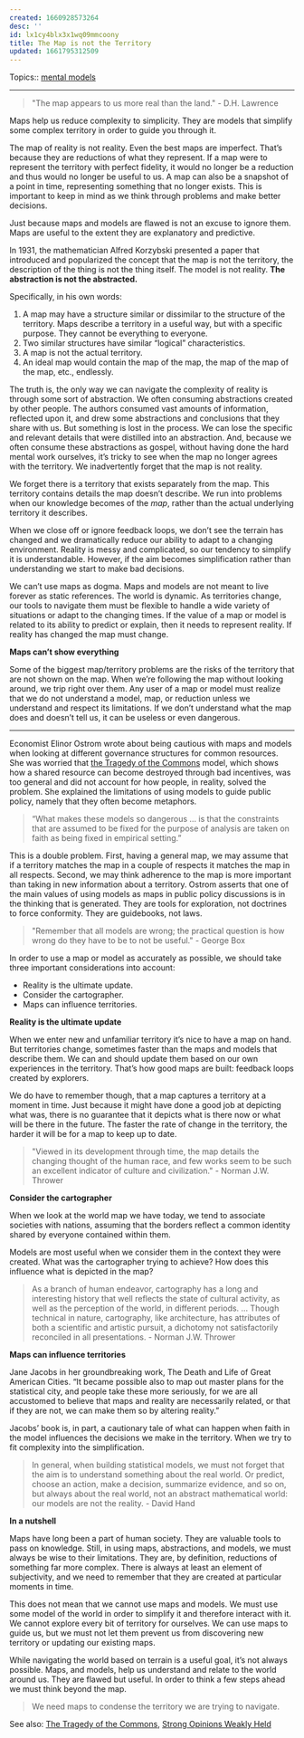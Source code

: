 ```yaml
---
created: 1660928573264
desc: ''
id: lx1cy4blx3x1wq09mmcoony
title: The Map is not the Territory
updated: 1661795312509
---
```

   
Topics::  [mental models](../topics/mental%20models.md)   
   
   
---   
   

   
> "The map appears to us more real than the land." - D.H. Lawrence
   
   
Maps help us reduce complexity to simplicity. They are models that simplify some complex territory in order to guide you through it.   
   
The map of reality is not reality. Even the best maps are imperfect. That’s because they are reductions of what they represent. If a map were to represent the territory with perfect fidelity, it would no longer be a reduction and thus would no longer be useful to us. A map can also be a snapshot of a point in time, representing something that no longer exists. This is important to keep in mind as we think through problems and make better decisions.   
   
Just because maps and models are flawed is not an excuse to ignore them. Maps are useful to the extent they are explanatory and predictive.   
   
In 1931, the mathematician Alfred Korzybski presented a paper that introduced and popularized the concept that the map is not the territory, the description of the thing is not the thing itself. The model is not reality. **The abstraction is not the abstracted.**   
   
Specifically, in his own words:   
   
1. A map may have a structure similar or dissimilar to the structure of the territory. Maps describe a territory in a useful way, but with a specific purpose. They cannot be everything to everyone.   
2. Two similar structures have similar “logical” characteristics.   
3. A map is not the actual territory.   
4. An ideal map would contain the map of the map, the map of the map of the map, etc., endlessly.   
   
The truth is, the only way we can navigate the complexity of reality is through some sort of abstraction. We often consuming abstractions created by other people. The authors consumed vast amounts of information, reflected upon it, and drew some abstractions and conclusions that they share with us. But something is lost in the process. We can lose the specific and relevant details that were distilled into an abstraction. And, because we often consume these abstractions as gospel, without having done the hard mental work ourselves, it’s tricky to see when the map no longer agrees with the territory. We inadvertently forget that the map is not reality.   
   
We forget there is a territory that exists separately from the map. This territory contains details the map doesn’t describe. We run into problems when our knowledge becomes of the _map_, rather than the actual underlying territory it describes.   
   
When we close off or ignore feedback loops, we don’t see the terrain has changed and we dramatically reduce our ability to adapt to a changing environment. Reality is messy and complicated, so our tendency to simplify it is understandable. However, if the aim becomes simplification rather than understanding we start to make bad decisions.   
   
We can’t use maps as dogma. Maps and models are not meant to live forever as static references. The world is dynamic. As territories change, our tools to navigate them must be flexible to handle a wide variety of situations or adapt to the changing times. If the value of a map or model is related to its ability to predict or explain, then it needs to represent reality. If reality has changed the map must change.   
   
**Maps can’t show everything**   
   
Some of the biggest map/territory problems are the risks of the territory that are not shown on the map. When we’re following the map without looking around, we trip right over them. Any user of a map or model must realize that we do not understand a model, map, or reduction unless we understand and respect its limitations. If we don’t understand what the map does and doesn’t tell us, it can be useless or even dangerous.   
   
   
---   
   
Economist Elinor Ostrom wrote about being cautious with maps and models when looking at different governance structures for common resources. She was worried that [the Tragedy of the Commons](../archive/The%20Tragedy%20of%20the%20Commons.md) model, which shows how a shared resource can become destroyed through bad incentives, was too general and did not account for how people, in reality, solved the problem. She explained the limitations of using models to guide public policy, namely that they often become metaphors.   
   
> “What makes these models so dangerous … is that the constraints that are assumed to be fixed for the purpose of analysis are taken on faith as being fixed in empirical setting.”   
   
This is a double problem. First, having a general map, we may assume that if a territory matches the map in a couple of respects it matches the map in all respects. Second, we may think adherence to the map is more important than taking in new information about a territory. Ostrom asserts that one of the main values of using models as maps in public policy discussions is in the thinking that is generated. They are tools for exploration, not doctrines to force conformity. They are guidebooks, not laws.   
   

   
> "Remember that all models are wrong; the practical question is how wrong do they have to be to not be useful." - George Box
   
   
In order to use a map or model as accurately as possible, we should take three important considerations into account:   
   
   
- Reality is the ultimate update.   
- Consider the cartographer.   
- Maps can influence territories.   
   
**Reality is the ultimate update**   
   
When we enter new and unfamiliar territory it’s nice to have a map on hand. But territories change, sometimes faster than the maps and models that describe them. We can and should update them based on our own experiences in the territory. That’s how good maps are built: feedback loops created by explorers.   
   
We do have to remember though, that a map captures a territory at a moment in time. Just because it might have done a good job at depicting what was, there is no guarantee that it depicts what is there now or what will be there in the future. The faster the rate of change in the territory, the harder it will be for a map to keep up to date.   
   

   
> "Viewed in its development through time, the map details the changing thought of the human race, and few works seem to be such an excellent indicator of culture and civilization." - Norman J.W. Thrower
   
   
**Consider the cartographer**   
   
When we look at the world map we have today, we tend to associate societies with nations, assuming that the borders reflect a common identity shared by everyone contained within them.   
   
Models are most useful when we consider them in the context they were created. What was the cartographer trying to achieve? How does this influence what is depicted in the map?   
   
> As a branch of human endeavor, cartography has a long and interesting history that well reflects the state of cultural activity, as well as the perception of the world, in different periods. … Though technical in nature, cartography, like architecture, has attributes of both a scientific and artistic pursuit, a dichotomy not satisfactorily reconciled in all presentations. - Norman J.W. Thrower   
   
**Maps can influence territories**   
   
Jane Jacobs in her groundbreaking work, The Death and Life of Great American Cities. “It became possible also to map out master plans for the statistical city, and people take these more seriously, for we are all accustomed to believe that maps and reality are necessarily related, or that if they are not, we can make them so by altering reality.”   
   
Jacobs’ book is, in part, a cautionary tale of what can happen when faith in the model influences the decisions we make in the territory. When we try to fit complexity into the simplification.   
   
> In general, when building statistical models, we must not forget that the aim is to understand something about the real world. Or predict, choose an action, make a decision, summarize evidence, and so on, but always about the real world, not an abstract mathematical world: our models are not the reality. - David Hand   
   
**In a nutshell**   
   
Maps have long been a part of human society. They are valuable tools to pass on knowledge. Still, in using maps, abstractions, and models, we must always be wise to their limitations. They are, by definition, reductions of something far more complex. There is always at least an element of subjectivity, and we need to remember that they are created at particular moments in time.   
   
This does not mean that we cannot use maps and models. We must use some model of the world in order to simplify it and therefore interact with it. We cannot explore every bit of territory for ourselves. We can use maps to guide us, but we must not let them prevent us from discovering new territory or updating our existing maps.   
   
While navigating the world based on terrain is a useful goal, it’s not always possible. Maps, and models, help us understand and relate to the world around us. They are flawed but useful. In order to think a few steps ahead we must think beyond the map.   
   
> We need maps to condense the territory we are trying to navigate.   
   
See also: [The Tragedy of the Commons](../archive/The%20Tragedy%20of%20the%20Commons.md), [Strong Opinions  Weakly Held](../archive/Strong%20Opinions%20%20Weakly%20Held.md)